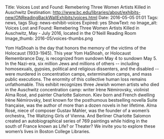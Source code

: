 Title: Voices Lost and Found: Remebering Three Women Artists Killed in Auschwitz
Destination: http://www.bc.edu/libraries/about/exhibits-new/ONReadingBackWallExhibits/voices.html
Date: 2016-05-05 01:01 
Tags: news, tags 
Slug: news-exhibit-voices
Expired: yes
ShowText: no
Image_alt: Voices Lost and Found: Remebering Three Women Artists Killed in Auschwitz, May - July 2016, located in the O'Neill Reading Room
Image_thumb: 2016-05/voices-thumbs.png

Yom HaShoah is the day that honors the memory of the victims of the Holocaust (1933-1945).  This year Yom HaShoah, or Holocaust Remembrance Day, is recognized from sundown May 4 to sundown May 5. In the Nazi-era, six million Jews and millions of others -- including homosexuals, gypsies, political and religious dissenters, and the disabled -- were murdered in concentration camps, extermination camps, and mass public executions.  The enormity of this collective human loss remains unfathomable. This exhibit recognizes three Jewish women artists who died in the Auschwitz concentration camp: writer Irène Némirovsky, violinist Alma Rosé, and painter Charlotte Salomon.  Kiev born and French dwelling Irène Némirovsky, best known for the posthumous bestselling novella Suite française, was the author of more than a dozen novels in her lifetime.  Alma Rosé, niece of composer Gustav Mahler, was the founder of a women’s orchestra, The Waltzing Girls of Vienna.  And Berliner Charlotte Salomon created an autobiographical series of 769 paintings while hiding in the south of France known as Life? or Theater? We invite you to explore these women’s lives in Boston College Libraries.

<!-- USEFUL CUT AND PASTE STUFF.

<img src="/theme/img/news/201X-XX/XXXX.png" alt="words" class="float_left">

<img src="/theme/img/news/201X-XX/XXXX.png" alt="words" class="float_right">

<a href="#" target="_blank" rel="noopener">

-->